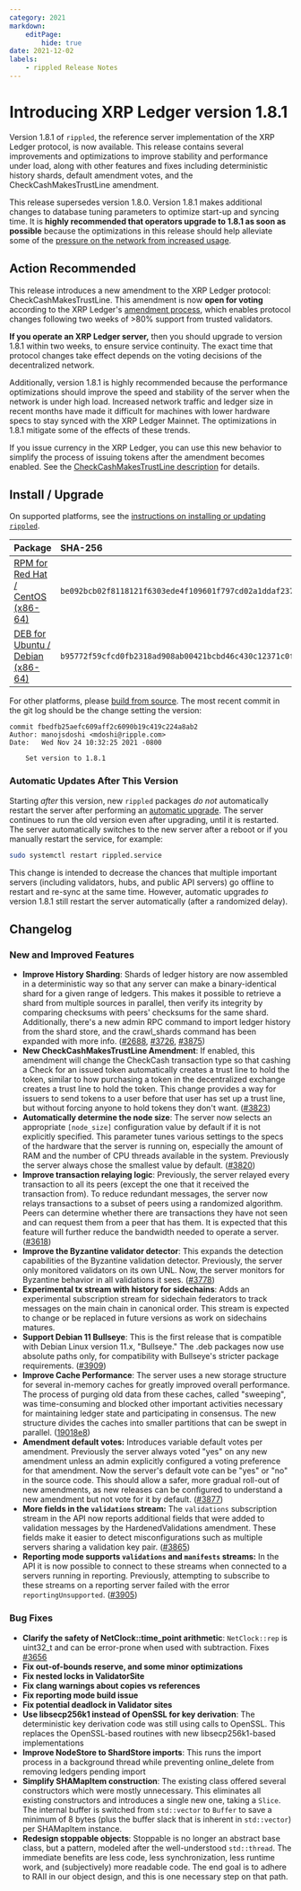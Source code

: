 ```yaml
---
category: 2021
markdown:
    editPage:
        hide: true
date: 2021-12-02
labels:
    - rippled Release Notes
---
```

# Introducing XRP Ledger version 1.8.1

Version 1.8.1 of `rippled`, the reference server implementation of the XRP Ledger protocol, is now available. This release contains several improvements and optimizations to improve stability and performance under load, along with other features and fixes including deterministic history shards, default amendment votes, and the CheckCashMakesTrustLine amendment.

This release supersedes version 1.8.0. Version 1.8.1 makes additional changes to database tuning parameters to optimize start-up and syncing time. It is **highly recommended that operators upgrade to 1.8.1 as soon as possible** because the optimizations in this release should help alleviate some of the [pressure on the network from increased usage](https://dev.to/ripplexdev/update-on-the-xrpl-5f3e).

<!-- BREAK -->

## Action Recommended

This release introduces a new amendment to the XRP Ledger protocol: CheckCashMakesTrustLine. This amendment is now **open for voting** according to the XRP Ledger's [amendment process](https://xrpl.org/amendments.html), which enables protocol changes following two weeks of >80% support from trusted validators.

**If you operate an XRP Ledger server,** then you should upgrade to version 1.8.1 within two weeks, to ensure service continuity. The exact time that protocol changes take effect depends on the voting decisions of the decentralized network.

Additionally, version 1.8.1 is highly recommended because the performance optimizations should improve the speed and stability of the server when the network is under high load. Increased network traffic and ledger size in recent months have made it difficult for machines with lower hardware specs to stay synced with the XRP Ledger Mainnet. The optimizations in 1.8.1 mitigate some of the effects of these trends.

If you issue currency in the XRP Ledger, you can use this new behavior to simplify the process of issuing tokens after the amendment becomes enabled. See the [CheckCashMakesTrustLine description](https://xrpl.org/known-amendments.html#checkcashmakestrustline) for details.


## Install / Upgrade

On supported platforms, see the [instructions on installing or updating `rippled`](https://xrpl.org/install-rippled.html).

| Package | SHA-256 |
|:--------|:--------|
| [RPM for Red Hat / CentOS (x86-64)](https://repos.ripple.com/repos/rippled-rpm/stable/rippled-1.8.1-1.el7.x86_64.rpm) | `be092bcb02f8118121f6303ede4f109601f797cd02a1ddaf237604fd54e0237b` |
| [DEB for Ubuntu / Debian (x86-64)](https://repos.ripple.com/repos/rippled-deb/pool/stable/rippled_1.8.1-1_amd64.deb) | `b95772f59cfcd0fb2318ad908ab00421bcbd46c430c12371c0fc9d6003ed06b3` |

For other platforms, please [build from source](https://github.com/ripple/rippled/tree/master/Builds). The most recent commit in the git log should be the change setting the version:

```text
commit fbedfb25aefc609aff2c6090b19c419c224a8ab2
Author: manojsdoshi <mdoshi@ripple.com>
Date:   Wed Nov 24 10:32:25 2021 -0800

    Set version to 1.8.1
```

### Automatic Updates After This Version

Starting _after_ this version, new `rippled` packages _do not_ automatically restart the server after performing an [automatic upgrade](https://xrpl.org/update-rippled-automatically-on-linux.html). The server continues to run the old version even after upgrading, until it is restarted. The server automatically switches to the new server after a reboot or if you manually restart the service, for example:

```sh
sudo systemctl restart rippled.service
```

This change is intended to decrease the chances that multiple important servers (including validators, hubs, and public API servers) go offline to restart and re-sync at the same time. However, automatic upgrades _to_ version 1.8.1 still restart the server automatically (after a randomized delay).


## Changelog

### New and Improved Features

- **Improve History Sharding**: Shards of ledger history are now assembled in a deterministic way so that any server can make a binary-identical shard for a given range of ledgers. This makes it possible to retrieve a shard from multiple sources in parallel, then verify its integrity by comparing checksums with peers' checksums for the same shard. Additionally, there's a new admin RPC command to import ledger history from the shard store, and the crawl_shards command has been expanded with more info. ([#2688](https://github.com/ripple/rippled/issues/2688), [#3726](https://github.com/ripple/rippled/pull/3726), [#3875](https://github.com/ripple/rippled/pull/3875))
- **New CheckCashMakesTrustLine Amendment**: If enabled, this amendment will change the CheckCash transaction type so that cashing a Check for an issued token automatically creates a trust line to hold the token, similar to how purchasing a token in the decentralized exchange creates a trust line to hold the token. This change provides a way for issuers to send tokens to a user before that user has set up a trust line, but without forcing anyone to hold tokens they don't want. ([#3823](https://github.com/ripple/rippled/pull/3823))
- **Automatically determine the node size**: The server now selects an appropriate `[node_size]` configuration value by default if it is not explicitly specified. This parameter tunes various settings to the specs of the hardware that the server is running on, especially the amount of RAM and the number of CPU threads available in the system. Previously the server always chose the smallest value by default. ([#3820](https://github.com/ripple/rippled/pull/3820))
- **Improve transaction relaying logic**: Previously, the server relayed every transaction to all its peers (except the one that it received the transaction from). To reduce redundant messages, the server now relays transactions to a subset of peers using a randomized algorithm. Peers can determine whether there are transactions they have not seen and can request them from a peer that has them. It is expected that this feature will further reduce the bandwidth needed to operate a server. ([#3618](https://github.com/ripple/rippled/pull/3618))
- **Improve the Byzantine validator detector**: This expands the detection capabilities of the Byzantine validation detector. Previously, the server only monitored validators on its own UNL. Now, the server monitors for Byzantine behavior in all validations it sees. ([#3778](https://github.com/ripple/rippled/pull/3778))
- **Experimental tx stream with history for sidechains**: Adds an experimental subscription stream for sidechain federators to track messages on the main chain in canonical order. This stream is expected to change or be replaced in future versions as work on sidechains matures.
- **Support Debian 11 Bullseye**: This is the first release that is compatible with Debian Linux version 11.x, "Bullseye." The .deb packages now use absolute paths only, for compatibility with Bullseye's stricter package requirements. ([#3909](https://github.com/ripple/rippled/pull/3909))
- **Improve Cache Performance**: The server uses a new storage structure for several in-memory caches for greatly improved overall performance. The process of purging old data from these caches, called "sweeping", was time-consuming and blocked other important activities necessary for maintaining ledger state and participating in consensus. The new structure divides the caches into smaller partitions that can be swept in parallel. ([19018e8](https://github.com/ripple/rippled/commit/19018e895905adfe70030f6c03e7ec8d03f81aef))
- **Amendment default votes:** Introduces variable default votes per amendment. Previously the server always voted "yes" on any new amendment unless an admin explicitly configured a voting preference for that amendment. Now the server's default vote can be "yes" or "no" in the source code. This should allow a safer, more gradual roll-out of new amendments, as new releases can be configured to understand a new amendment but not vote for it by default. ([#3877](https://github.com/ripple/rippled/pull/3877))
- **More fields in the `validations` stream:** The `validations` subscription stream in the API now reports additional fields that were added to validation messages by the HardenedValidations amendment. These fields make it easier to detect misconfigurations such as multiple servers sharing a validation key pair. ([#3865](https://github.com/ripple/rippled/pull/3865))
- **Reporting mode supports `validations` and `manifests` streams:** In the API it is now possible to connect to these streams when connected to a servers running in reporting. Previously, attempting to subscribe to these streams on a reporting server failed with the error `reportingUnsupported`. ([#3905](https://github.com/ripple/rippled/pull/3905))

### Bug Fixes

- **Clarify the safety of NetClock::time_point arithmetic**: `NetClock::rep` is uint32_t and can be error-prone when used with subtraction. Fixes [#3656](https://github.com/ripple/rippled/pull/3656)
- **Fix out-of-bounds reserve, and some minor optimizations**
- **Fix nested locks in ValidatorSite**
- **Fix clang warnings about copies vs references**
- **Fix reporting mode build issue**
- **Fix potential deadlock in Validator sites**
- **Use libsecp256k1 instead of OpenSSL for key derivation**: The deterministic key derivation code was still using calls to OpenSSL. This replaces the OpenSSL-based routines with new libsecp256k1-based implementations
- **Improve NodeStore to ShardStore imports**: This runs the import process in a background thread while preventing online_delete from removing ledgers pending import
- **Simplify SHAMapItem construction**: The existing class offered several constructors which were mostly unnecessary. This eliminates all existing constructors and introduces a single new one, taking a `Slice`. The internal buffer is switched from `std::vector` to `Buffer` to save a minimum of 8 bytes (plus the buffer slack that is inherent in `std::vector`) per SHAMapItem instance.
- **Redesign stoppable objects**: Stoppable is no longer an abstract base class, but a pattern, modeled after the well-understood `std::thread`. The immediate benefits are less code, less synchronization, less runtime work, and (subjectively) more readable code. The end goal is to adhere to RAII in our object design, and this is one necessary step on that path.

